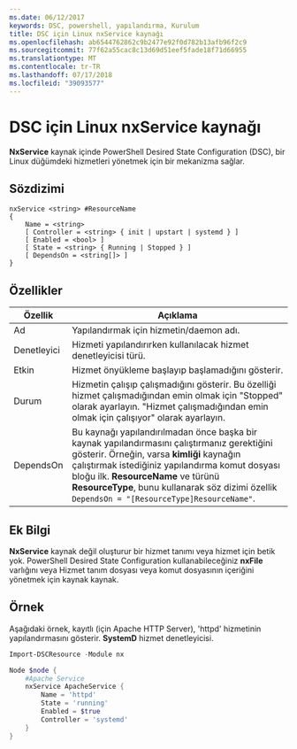 ```yaml
---
ms.date: 06/12/2017
keywords: DSC, powershell, yapılandırma, Kurulum
title: DSC için Linux nxService kaynağı
ms.openlocfilehash: ab6544762862c9b2477e92f0d782b13afb96f2c9
ms.sourcegitcommit: 77f62a55cac8c13d69d51eef5fade18f71d66955
ms.translationtype: MT
ms.contentlocale: tr-TR
ms.lasthandoff: 07/17/2018
ms.locfileid: "39093577"
---
```

# <a name="dsc-for-linux-nxservice-resource"></a>DSC için Linux nxService kaynağı

**NxService** kaynak içinde PowerShell Desired State Configuration (DSC), bir Linux düğümdeki hizmetleri yönetmek için bir mekanizma sağlar.

## <a name="syntax"></a>Sözdizimi

```
nxService <string> #ResourceName
{
    Name = <string>
    [ Controller = <string> { init | upstart | systemd } ]
    [ Enabled = <bool> ]
    [ State = <string> { Running | Stopped } ]
    [ DependsOn = <string[]> ]
}
```

## <a name="properties"></a>Özellikler
|  Özellik |  Açıklama |
|---|---|
| Ad| Yapılandırmak için hizmetin/daemon adı.|
| Denetleyici| Hizmeti yapılandırırken kullanılacak hizmet denetleyicisi türü.|
| Etkin| Hizmet önyükleme başlayıp başlamadığını gösterir.|
| Durum| Hizmetin çalışıp çalışmadığını gösterir. Bu özelliği hizmet çalışmadığından emin olmak için "Stopped" olarak ayarlayın. "Hizmet çalışmadığından emin olmak için çalışıyor" olarak ayarlayın.|
| DependsOn | Bu kaynağı yapılandırılmadan önce başka bir kaynak yapılandırmasını çalıştırmanız gerektiğini gösterir. Örneğin, varsa **kimliği** kaynağın çalıştırmak istediğiniz yapılandırma komut dosyası bloğu ilk. **ResourceName** ve türünü **ResourceType**, bunu kullanarak söz dizimi özellik `DependsOn = "[ResourceType]ResourceName"`.|

## <a name="additional-information"></a>Ek Bilgi

**NxService** kaynak değil oluşturur bir hizmet tanımı veya hizmet için betik yok. PowerShell Desired State Configuration kullanabileceğiniz **nxFile** varlığını veya Hizmet tanım dosyası veya komut dosyasının içeriğini yönetmek için kaynak kaynak.

## <a name="example"></a>Örnek

Aşağıdaki örnek, kayıtlı (için Apache HTTP Server), 'httpd' hizmetinin yapılandırmasını gösterir. **SystemD** hizmet denetleyicisi.

```powershell
Import-DSCResource -Module nx

Node $node {
    #Apache Service
    nxService ApacheService {
        Name = 'httpd'
        State = 'running'
        Enabled = $true
        Controller = 'systemd'
    }
}
```